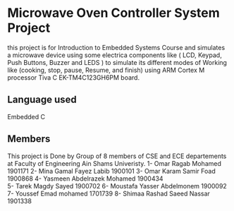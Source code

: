# Microwave Oven Controller System Project
this project is for Introduction to Embedded Systems Course and simulates a microwave device using some electrica components like ( LCD, Keypad, Push Buttons, Buzzer and LEDS ) to simulate its different modes of Working like (cooking, stop, pause, Resume, and finish) using ARM Cortex M processor Tiva C EK-TM4C123GH6PM board.

## Language used
Embedded C

## Members
This project is Done by Group of 8 members of CSE and ECE departements at Faculty of Engineering Ain Shams Univeristy.
1- Omar Ragab Mohamed              1901171
2- Mina Gamal Fayez Labib          1900101
3- Omar Karam Samir Foad           1900868 
4- Yasmeen Abdelrazek Mohamed      1900434  
5- Tarek Magdy Sayed               1900702
6- Moustafa Yasser Abdelmonem      1900092  
7- Youssef Emad mohamed            1701739 
8- Shimaa Rashad Saeed Nassar      1901338

                        
       
           

  
